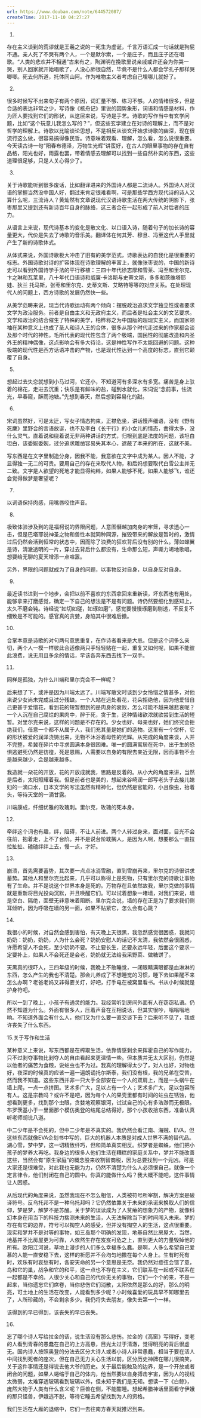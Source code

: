 ```yaml
---
url: https://www.douban.com/note/644572087/
createTime: 2017-11-10 04:27:27
---
```


1.

存在主义谈到的荒谬就是王羲之说的一死生为虚诞，千言万语汇成一句话就是狗屁不通。亲人死了不哭有两个人，一个是默尔索，一个是庄子，而且庄子还在唱歌。“人类的悲欢并不相通”古来有之，陶渊明在挽歌里说亲戚或许还会为你哭一哭，别人回家就开始唱歌了，人没心肺很自然，毕竟不是什么人都会学孔子那样哭唧唧。死去何所道，托体同山阿。作为唯物主义者考虑自己埋哪儿就好了。

2.

很多时候写不出来句子有两个原因，词汇量不够、练习不够。人的情绪很多，但是合适的表达非常之少，写诗像《核舟记》里说的因势象形，词语和情感是材料，作为匠人要找到它们的形状，从这层来说，写诗是手艺。诗歌的写作当中有玄学问题，比如“这个玩意儿我怎么写的？”，但这些玄学建立在对诗的理解上，而不是对哲学的理解上。诗歌以比喻谈论思想，不是相反从谈玄开始求诗歌的幽深，现在很流行这么做，很容易搞得像民哲。诗意味着观看、理解，怎么看，怎么说很重要。今天读古诗一句“阳春布德泽，万物生光辉”讲蛮好，在古人的眼里事物的存在自有品格，阳光也好，雨露也罢，带着情感去理解可以找到一些自然朴实的东西，这些道理很足够，只是人关心得少了。

3.

关于诗歌能听到很多废话，比如翻译进来的外国诗人都是二流诗人。外国诗人对汉语的掌握当然没中国人好，翻过来肯定很难看啊，可是那些学西方现代诗的诗人又算什么呢，三流诗人？黄灿然有文章说现代汉语诗歌生活在两大传统的阴影下，张枣那里又提到还有新诗百年自身的脉络，这三者合在一起形成了前人对后者的压力。

从语言上来说，现代诗基本的变化是散文化、以口语入诗，随着句子的加长诗的容量更大，代价是失去了诗歌的音乐美。翻译体在何其芳、穆旦、冯至这代人手里就产生了新的诗歌体式。

从体式来说，外国诗歌极大冲击了旧有的美学范式，诗歌表达的自我化是很重要的标志。外国诗歌对诗的扩容体现在诗歌理解的丰富上，就像张枣说的，中国的新诗史可以看到外国诗学手法的平行移植：三四十年代徐志摩和雪莱、冯至和里尔克、卞之琳和瓦莱里，八十年代口语诗和威廉·卡洛斯与史蒂文斯，多多和茨维塔耶娃、狄兰 托马斯，张枣和里尔克、史蒂文斯、艾略特等等的对应关系。在处理现代人的问题上，西方诗歌的发展仍然快一些。

从美学范畴来说，现当代诗歌运动有两个倾向：摆脱政治追求文学独立性或者要求文学为政治服务。前者是自由主义和无政府主义，而后者是社会主义的文艺要求。文学和政治的结合催生了特殊的美学，柏桦称之为中国版的超现实主义，而国家领袖在某种意义上也成了圣人和诗人王的合体，很多从那个时代走过来的作家都会谈及那个时代的神性。毛所代表的现代性包含了两个极端，国民性的彻底改造和内圣外王的精神偶像，这点影响会有多大待论，这是神性写作不太能回避的问题。这种极端的现代性是西方话语冲击的产物，也是现代性达到一个高度的标志，直到它颠覆了自身。

5.

想起过去失恋就想到小马过河，它还小，不知道河有多深水有多宽。痛苦是身上驮着的棉花，走进去沉重；快乐是有鲜味的盐，碰到水就化。宋词说“念前事，怯流光，早春窥，酥雨池塘。”先想到春天，然后想到容易化的甜。

6.

宋词虽然好，可是太迂，写女子情态拘束，正襟危坐，讲话慢声细语，没有《野有死麇》里野合的言语放诞，也不及李白《长干行》的小女儿的情态，凿得太多，没什么灵气。直着说和绕着说无非两种讲话的方式，归根到底是法度的问题，该坦白坦白，该委婉委婉，过分追求雕凿容易失其本心，遮蔽了本来的所在，这就不美。

写东西是在文字里制造分身，因我不能，我意欲在文字中成为某人。因人不能，才显得独一无二的可贵。要用自己的存在来取代人物，和后妈想要取代白雪公主并无二致。文字是人欲望的死地才能显得纯粹，如果人能够不死，如果人能够飞，谁还会觉得做梦是奢望呢？

7.

以词语保持肉感，用嘴唇咬住声音。

8.

极致体验涉及到的是福柯说的界限问题，人意图僭越加肉身的牢笼，寻求透心一击，但是巴塔耶说神圣之物和兽性本就同种同源，摧毁带来的解放是暂时的，激情过后仍然会活到恒常的状态中，因而除了浪费的狂欢背后没有别的什么。薄如蝉翼是诗，清澈透明的一片，穿过去背后什么都没有，生命那么短，声嘶力竭地歌唱，想要给无聊的夏天增添一点喧嚣。

另外，界限的问题就成为了自身的问题，以事物反对自身，以自身反对自身。

9.

最近读书进到一个地步，会把以前不喜欢的东西拿回来重新读，坏东西也有用处，能够拿来打磨感觉，确定一下自己的想法是不是有问题。诗仍然要细化到感知上，太久不磨会钝。诗经说“如切如磋，如琢如磨”，感觉要慢慢琢磨到剔透，不反复不细致是不可能的。感官真的贪婪，身陷其中很难后撤。

10.

合掌本意是诗歌的对句两句意思重复，在作诗者看来是大忌。但是这个词多么亲切，两个人一模一样彼此合适像两只手轻轻贴在一起，重复又如何呢，如果不能彼此浪费，说无用且多余的情话，早该各奔东西去找下一双手。 

11.

同样是孤独，为什么川端和里尔克会不一样呢？

后来想了下，或许是因为川端太远了。川端写散文时谈到少女怜惜之情甚多，对他来说少女尚未完成且过分残缺。一个人站在远处看花，花朵拒绝他，因为他爱惜自己更甚于爱惜花，看到花的短暂想到的是肉身的衰败，怎么可能不越来越悲哀呢？一个人沉在自己腐烂的果肉中，醉于死，贪于生，这种情绪欲浓就欲尝到生活的短暂。对里尔克来说，这样的问题是不存在的。少女也好、母亲也好，她们终究会拒绝我们，任意一个都不从属于人，我们充其量是她们的造物。这里有一个空杯，它的形状被爱的润泽浇铸出来，无物不沐浴着母性的光辉。从完成的角度来谈，人并不完整，希冀在碎片中寻求圆满本身很困难。唯一的圆满寓居在死中，出于生的恐惧逃避死仍然是彷徨，死是恩赐，人需要以自身的有限去亲近无限，因而事物不会是越来越少，会是越来越多。

我造就一朵花的开放，花的开放成就我，思路是反着的。从小大的角度来讲，当然是后者，太阳照耀着我。但是前者也是美的，想起来谷崎润一郎写老头子去接儿媳妇的一滴口水，日本文学的写法虽然有精神化，但仍然是官能的，小且像虫，抬着头，等待天堂的一滴甘露。

川端康成，纤细优雅的玫瑰刺。里尔克，玫瑰的死本身。

12.

牵绊这个词也有趣，绊，阻碍，不让人前进。两个人转过身来，面对面，目光不会往前，抱着走，上不了台阶。并不是说台阶耽搁人，是因为人啊，想要那么一直拉拉扯扯、磕磕绊绊上去，慢一点，才好。 

13.

崩溃，首先需要蓄势，其次要一点点冰消雪融，直到雪崩再来，里尔克的诗很讲求蓄势。其他人和里尔克比起来，几乎可以称得上是死物，只有里尔克的诗歌让事物有了生命。并不是说这个世界本身是死的。万物存在且依然故我，里尔克做的事情就是重新将目光投向沉默，并且唤醒它们。可以试着想象一堵墙，对我们来说，墙是空白、隔绝，面壁无非意味着阻断。里尔克会说，墙的存在正是为了要求我们侧耳倾听，因为呼吸在墙的另一面，如果不贴紧它，怎么会有心跳？

14.

我很小的时候，对自然会感到害怕，有天晚上天很黑，我忽然感觉很困惑，我就问奶奶：奶奶，奶奶，人为什么会死？奶奶安慰人的话记不太清，我依然会很困惑，许愿希望人不会死，至少奶奶不要。不止要长生，还要永远年轻，后面这个要求一定要补上，如果人不会死还是会老，奶奶就无法给我采野菜、做糖饼了。

天黑真的很吓人，三四年级的时候，我晚上不敢睡觉，一闭眼睛满眼都是血淋淋的东西，怎么产生的我也不清楚。那会儿养成了不想睡觉的习惯，睡下去如果醒不来怎么办啊？老爸老妈又非得要关灯，好吧，打手电在被窝里看书。书从小时候就是护身符吧。

所以一到了晚上，小孩子有通灵的能力。我经常听到房间外面有人在窃窃私语。仍然不知道为什么。外面有很多人，压着声音在互相说话，但其实很吵，嗡嗡嗡地响。不知道外面会有什么人，他们又为什么要一直交谈下去？后来听不见了，我或许丧失了什么东西。

15.关于写作和生活

某种意义上来说，写东西都是在榨取生活，依靠情感剩余来挥霍自己的写作能力，只不过剥夺事物比剥夺人的自由看起来更温情一些。但本质并无太大区别，仍然是以他者的痛苦为食粮，说蛀虫也不为过。我真的理解得太少了，对人也好，对物也好，夜深的时候真的应该一遍一遍朗诵托尔斯泰，我们没有根，我的兄弟在受苦，然而我不知道。这些东西并非一只大手全部安在一个人的双肩上，而是一头蜗牛在墙上爬，一点一点拼图。艺术多广大，足以占有一个人；艺术多广大，足以包容所有人。这是宗教吗？或许不是吧，因为每个人的果壳里都有时间的蛀虫在锈蚀，他想看到更多，找到那个虫眼，贪婪地观察银河，试试自己的心有多浩渺而无极限。布罗茨基小于一里面那个模仿奥登的结尾总结得好，那个小孩收拾东西，准备认真听老师胡说八道。

中二少年是不会死的，但中二少年是不真实的。我仍然会看江南、海贼、EVA，但这些东西就像EVA企划书中写的，巨大的机器人本质是对成人世界不满的替代品。湖心雪，梦中梦，这一切精致纤巧，但和简单真实相反。织梦者是蜘蛛，他们把小孩子的梦养大再吃。我身边的很多人他们生活在糟糕的家庭关系中，梦并不能改善这些，当然会有“原生家庭”的概念股来收割智商税，因为总要找到一个元凶。可是大家还是很难受，对此我也无能为力，仍然不清楚为什么人必须恨自己，就像一个定言律令，他们封闭在自己的圆中。你真的能做什么吗？我大概不能吧，这件事情让人困惑。

从后现代的角度来说，虽然我现在不怎么相信，人类被符号所宰割，解决方案是破译符号。反乌托邦不是一种乌托邦吗？它仍然依靠关于未来的承诺来换取人们的信仰，梦是梦，解梦不是苏醒。关于梦的误读成为了人贫瘠的想象力的产物，就像科幻本身在用当下的科技力揣测未来的生活，人无法解除当下的时间闯入未来。梦的存在有它的边界，符号可以掏空人的感受，但并没有掏空人的生活，这点很重要。现实和梦并不是对等的事物，如三岛那个明确的发现，地基自然比房屋大，当然，地基并不比房屋更为可靠，人依然生存在岌岌可危之上，直到更大的力量毁掉他的所有。欧阳江河说，草地上漫步的人们多么幸福多么蠢。是啊，人多么希望自己爱慕的人能一直安稳下去，这样的祈愿并不会均匀地撒在每个人身上。生有时死有时，欢乐有时哀愁有时，各安天命的另一个意思是无奈。我仍然对痖弦会错了意，鸟和它的巢，战争和它的和平，这一点也不存在主义，它们联系在一起或不联系在一起都是不幸的。人很少关心和自己的代价无关的事物，它们一个个的来，不是一起来，当你遗忘它们席卷，当你悲伤它们消散，太阳依然是那么的好，那么的明亮，可土地上的生活在改变，人能看到多少呢？小时候喜爱的玩具早不知哪里去了，人所珍藏的，不会剩余多少。我仍将失去朋友，像失去第一个一样。

该得到的早已得到，该丧失的早已丧失。

16.

忘了哪个诗人写给拉金的话，说生活没有那么悲伤。拉金的《高窗》写得好，变老的人看到青春的愚蠢在自己的上方高悬，目光太过于清澈，觉得明亮的背后很虚无。国内诗人按照奥登的分法去区分大诗人或者小诗人非常愚蠢，相当于要在活人中间找到死者的座次，但在自己无力关心生活以前，区分历史神牌在哪儿很搞笑，关于这件事情还是得说去他大爷的历史。关于最后能触及的边界，是一个开放或者闭合的问题，如果人蜷缩于自己的体内，他当然要以自身搏击宇宙，因为人的视线太微弱，太难穿透玻璃看到玻璃以外，但未知于我们是无知。想读一下《白鲸》，庞然大物于人类有什么含义呢？巨兽在侧，不能酣睡。想起希腊神话里面看守伊娥的那只怪兽，伊娥逃不脱，等待它睡去希望找到为人的资格。

我们生活在大雁的退缩中，它们一去往南方春天就推迟到来。